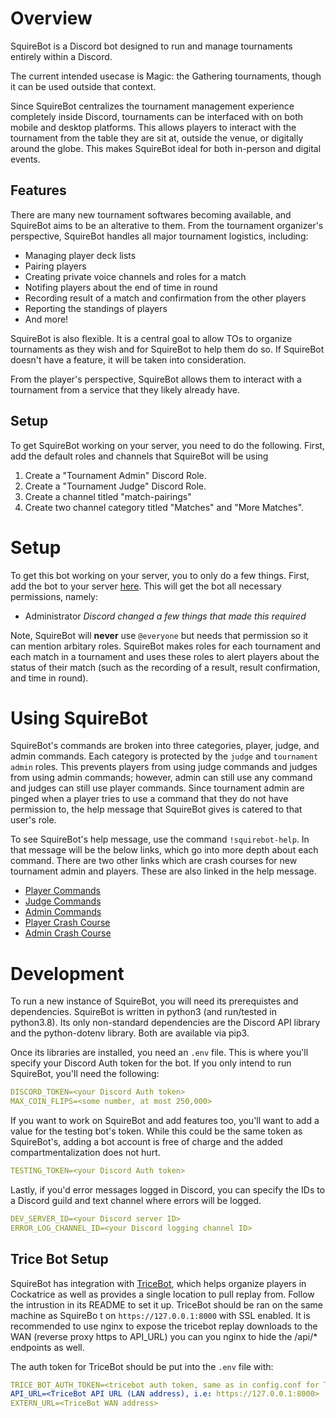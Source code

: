 # Overview
SquireBot is a Discord bot designed to run and manage tournaments entirely within a Discord.

The current intended usecase is Magic: the Gathering tournaments, though it can be used outside that context.

Since SquireBot centralizes the tournament management experience completely inside Discord, tournaments can be interfaced with on both mobile and desktop platforms. This allows players to interact with the tournament from the table they are sit at, outside the venue, or digitally around the globe. This makes SquireBot ideal for both in-person and digital events.


## Features
There are many new tournament softwares becoming available, and SquireBot aims to be an alterative to them. From the tournament organizer's perspective, SquireBot handles all major tournament logistics, including:
 - Managing player deck lists
 - Pairing players
 - Creating private voice channels and roles for a match
 - Notifing players about the end of time in round
 - Recording result of a match and confirmation from the other players
 - Reporting the standings of players
 - And more!

SquireBot is also flexible. It is a central goal to allow TOs to organize tournaments as they wish and for SquireBot to help them do so. If SquireBot doesn't have a feature, it will be taken into consideration.

From the player's perspective, SquireBot allows them to interact with a tournament from a service that they likely already have.


## Setup

To get SquireBot working on your server, you need to do the following. First, add the default roles and channels that SquireBot will be using
 1. Create a "Tournament Admin" Discord Role.
 2. Create a "Tournament Judge" Discord Role.
 3. Create a channel titled "match-pairings"
 4. Create two channel category titled "Matches" and "More Matches".

# Setup

To get this bot working on your server, you to only do a few things.
First, add the bot to your server [here](https://discord.com/api/oauth2/authorize?client_id=784967512106074183&permissions=8&scope=bot).
This will get the bot all necessary permissions, namely:
 - Administrator *Discord changed a few things that made this required*

Note, SquireBot will **never** use `@everyone` but needs that permission so it can mention arbitary roles. SquireBot makes roles for each tournament and 
each match in a tournament and uses these roles to alert players about the status of their match (such as the recording of a result, result confirmation, 
and time in round).

# Using SquireBot
SquireBot's commands are broken into three categories, player, judge, and admin commands. Each category is protected by the `judge` and `tournament admin`
roles. 
This prevents players from using judge commands and judges from using admin commands; however, admin can still use any command and judges can still use 
player commands. Since tournament admin are pinged when a player tries to use a command that they do not have permission to, the help message that 
SquireBot gives is catered to that user's role.

To see SquireBot's help message, use the command `!squirebot-help`. In that message will be the below links, which go into more depth about each command.
There are two other links which are crash courses for new tournament admin and players. These are also linked in the help message.

 - [Player Commands](https://gitlab.com/TylerBloom/SquireBot/-/blob/master/docs/PlayerCommands.md)
 - [Judge Commands](https://gitlab.com/TylerBloom/SquireBot/-/blob/master/docs/JudgeCommands.md)
 - [Admin Commands](https://gitlab.com/TylerBloom/SquireBot/-/blob/master/docs/AdminCommands.md)
 - [Player Crash Course](https://gitlab.com/TylerBloom/SquireBot/-/blob/master/docs/docs/CrashCourse.md)
 - [Admin Crash Course](https://gitlab.com/TylerBloom/SquireBot/-/blob/master/docs/docs/AdminCrashCourse.md)

# Development
To run a new instance of SquireBot, you will need its prerequistes and dependencies. SquireBot is written in python3 (and run/tested in python3.8). Its 
only non-standard dependencies are the Discord API library and the python-dotenv library. Both are available via pip3.

Once its libraries are installed, you need an `.env` file. This is where you'll specify your Discord Auth token for the bot. If you only intend to run 
SquireBot, you'll need the following:
```yaml
DISCORD_TOKEN=<your Discord Auth token>
MAX_COIN_FLIPS=<some number, at most 250,000>
```

If you want to work on SquireBot and add features too, you'll want to add a value for the testing bot's token. While this could be the same token as SquireBot's, adding a bot account is free of charge and the added compartmentalization does not hurt.
```yaml
TESTING_TOKEN=<your Discord Auth token>
```

Lastly, if you'd error messages logged in Discord, you can specify the IDs to a Discord guild and text channel where errors will be logged.
```yaml
DEV_SERVER_ID=<your Discord server ID>
ERROR_LOG_CHANNEL_ID=<your Discord logging channel ID>
```


## Trice Bot Setup
SquireBot has integration with [TriceBot](https://github.com/djpiper28/CockatriceTournamentBot), which helps organize players in Cockatrice as well as 
provides a single location to pull replay from. Follow the intrustion in its README to set it up. TriceBot should be ran on the same machine as SquireBo
t on `https://127.0.0.1:8000` with SSL enabled. It is recommended to use nginx to expose the tricebot replay downloads to the WAN (reverse proxy https to 
API_URL) you can you nginx to hide the /api/\* endpoints as well.

The auth token for TriceBot should be put into the `.env` file with:
```yaml
TRICE_BOT_AUTH_TOKEN=<tricebot auth token, same as in config.conf for TriceBot>
API_URL=<TriceBot API URL (LAN address), i.e: https://127.0.0.1:8000>
EXTERN_URL=<TriceBot WAN address>
```
